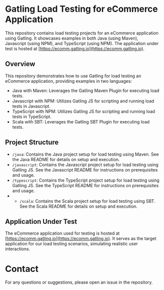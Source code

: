 # Gatling Load Testing for eCommerce Application

This repository contains load testing projects for an eCommerce application using Gatling. It showcases examples in both Java (using Maven), Javascript (using NPM), and  TypeScript (using NPM). The application under test is hosted at [https://ecomm.gatling.io](https://ecomm.gatling.io).

## Overview

This repository demonstrates how to use Gatling for load testing an eCommerce application, providing examples in two languages:

- Java with Maven: Leverages the Gatling Maven Plugin for executing load tests.
- Javascript with NPM: Utilizes Gatling JS for scripting and running load tests in Javascript.
- TypeScript with NPM: Utilizes Gatling JS for scripting and running load tests in TypeScript.
- Scala with SBT: Leverages the Gatling SBT Plugin for executing load tests.

## Project Structure

- `/java`: Contains the Java project setup for load testing using Maven. See the Java README for details on setup and execution.
- `/javascript`: Contains the Javascript project setup for load testing using Gatling JS. See the Javascript README for instructions on prerequisites and usage.
- `/typescript`: Contains the TypeScript project setup for load testing using Gatling JS. See the TypeScript README for instructions on prerequisites and usage.
- - `/scala`: Contains the Scala project setup for load testing using SBT. See the Scala README for details on setup and execution.

## Application Under Test

The eCommerce application used for testing is hosted at [https://ecomm.gatling.io](https://ecomm.gatling.io). It serves as the target application for our load testing scenarios, simulating realistic user interactions.

# Contact

For any questions or suggestions, please open an issue in the repository.
